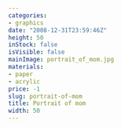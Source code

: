 ```yaml
---
categories:
- graphics
date: "2008-12-31T23:59:46Z"
height: 50
inStock: false
isVisible: false
mainImage: portrait_of_mom.jpg
materials:
- paper
- acrylic
price: -1
slug: portrait-of-mom
title: Portrait of mom
width: 50
---
```


